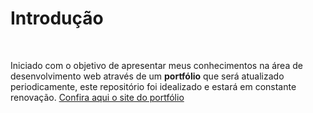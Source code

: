 <h1>Introdução</h1> <br> 

Iniciado com o objetivo de apresentar meus conhecimentos na área de desenvolvimento web através de um <strong>portfólio</strong> que será atualizado periodicamente, este repositório foi idealizado e estará em constante renovação.
<a href="http://glistening-store.surge.sh/">Confira aqui o site do portfólio</a>

